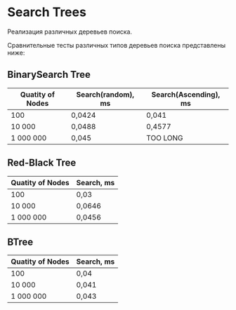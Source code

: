 
# Search Trees

Реализация различных деревьев поиска.

Сравнительные тесты различных типов деревьев поиска представлены ниже:

## BinarySearch Tree

|Quatity of Nodes|Search(random), ms|Search(Ascending), ms|
|----------------|--------------|-------------------------|
|100             |0,0424        |0,041                    |
|10 000          |0,0488        |0,4577                   |
|1 000 000       |0,045         |TOO LONG                 |

## Red-Black Tree

|Quatity of Nodes|Search, ms|
|----------------|-------|
|100             |0,03   |
|10 000          |0,0646 |
|1 000 000       |0,0456 |

## BTree

|Quatity of Nodes|Search, ms      |
|----------------|------------|
|100             |0,04 |
|10 000          |0,041      |
|1 000 000       |0,043       |
